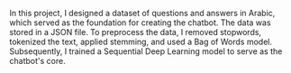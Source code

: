 In this project, I designed a dataset of questions and answers in Arabic, which served as the foundation for creating
the chatbot. The data was stored in a JSON file. To preprocess the data, I removed stopwords, tokenized the text,
applied stemming, and used a Bag of Words model. Subsequently, I trained a Sequential Deep Learning model to
serve as the chatbot's core.
